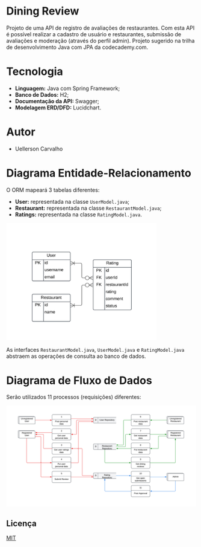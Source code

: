 
# Dining Review
Projeto de uma API de registro de avaliações de restaurantes. Com esta API é possível realizar a cadastro de usuário e restaurantes, submissão de avaliações e moderação (através do perfil admin). Projeto sugerido na trilha de desenvolvimento Java com JPA da codecademy.com.

# Tecnologia
- **Linguagem:** Java com Spring Framework;
- **Banco de Dados:** H2;
- **Documentação da API:** Swagger;
- **Modelagem ERD/DFD:** Lucidchart.

# Autor
- Uellerson Carvalho

# Diagrama Entidade-Relacionamento
O ORM mapeará 3 tabelas diferentes:
- **User:** representada na classe ```UserModel.java```;
- **Restaurant:** representada na classe ```RestaurantModel.java```;
- **Ratings:** representada na classe ```RatingModel.java```.

<img src="erd-dining-review.png" width=400>

As interfaces ```RestaurantModel.java```, ```UserModel.java``` e ```RatingModel.java``` abstraem as operações de consulta ao banco de dados.


# Diagrama de Fluxo de Dados
Serão utilizados 11 processos (requisições) diferentes:

<img src="dfd-dining-review.png" width=700>

## Licença

[MIT](https://choosealicense.com/licenses/mit/)
